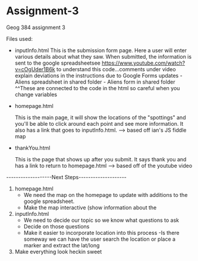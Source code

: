 # Assignment-3
Geog 384 assignment 3

Files used:
  - inputInfo.html
      This is the submission form page. Here a user will enter various details about what they saw. When submitted, the information is 
      sent to the google spreadsheetsee https://www.youtube.com/watch?v=cOgUder1B6k to understand this code...comments under video explain 
       deviations in the instructions due to Google Forms updates
            - Aliens spreadsheet in shared folder
            - Aliens form in shared folder
                ^^These are connected to the code in the html so careful when you change variables
  - homepage.html
      
      This is the main page, it will show the locations of the "spottings" and you'll be able to click around each point and see
      more information. It also has a link that goes to inputInfo.html.
           --> based off ian's JS fiddle map
  - thankYou.html
      
      This is the page that shows up after you submit. It says thank you and has a link to return to homepage.html
           --> based off of the youtube video
          
-------------------Next Steps--------------------

1. homepage.html
    - We need the map on the homepage to update with additions to the google spreadsheet.
    - Make the map interactive (show information about the
2. inputInfo.html
    - We need to decide our topic so we know what questions to ask
    - Decide on those questions
    - Make it easier to incorporate location into this process
        -Is there someway we can have the user search the location or place a marker and extract the lat/long
3. Make everything look heckin sweet

  
